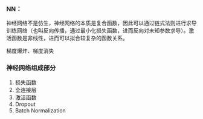 ### NN：
神经网络不是仿生，神经网络的本质是复合函数，因此可以通过链式法则进行求导训练网络（也叫反向传播，通过最小化损失函数，进而反向对未知参数求导）。激活函数是非线性，进而可以拟合较复杂的函数关系。

梯度爆炸、梯度消失

### 神经网络组成部分

1. 损失函数
2. 全连接层
3. 激活函数
4. Dropout
5. Batch Normalization

